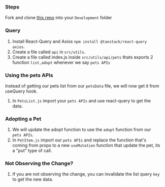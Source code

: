 ### Steps

Fork and clone [this repo](https://github.com/JoinCODED/REACT-SP-Pets-Query) into your `Development` folder

### Query

1. Install React-Query and Axios `npm install @tanstack/react-query axios`.
2. Create a file called `api` in `src/utils`.
3. Create a file called index.js inside `src/utils/api/pets` thats exports 2  function `list,adopt` whenever we say `pets APIs`

### Using the pets APIs
Instead of getting our pets list from our `petsData` file, we will now get it from useQuery hook.

1. In `PetsList.js` import your `pets APIs` and use react-query to get the data.

### Adopting a Pet

1. We will update the adopt function to use the `adopt` function from our `pets APIs`.
2. In `PetItem.js` import our `pets APIs` and replace the function that's coming from props to a new `useMutation` function that update the pet, its a "put" type of call.

### Not Observing the Change?

1. If you are not observing the change, you can invalidate the list query `key` to get the new data.
